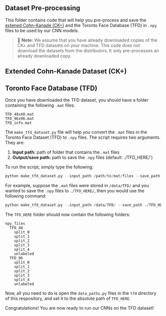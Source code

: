 ## Dataset Pre-processing
This folder contains code that will help you pre-process and save the [extened Cohn-Kanade (CK+)][CK+] and 
the Toronto Face Database (TFD) in ``.npy`` files to be used by our CNN models. 

> :pushpin: **Note:** We assume that you have already downloaded copies of the CK+ and TFD datasets 
on your machine. This code does not download the datasets from the distributors. It only pre-processes 
an already downloaded copy.

## Extended Cohn-Kanade Dataset (CK+)



## Toronto Face Database (TFD)

Once you have downloaded the TFD dataset, you should have a folder containing the following ``.mat`` files:

```shell
TFD_48x48.mat
TFD_96x96.mat
TFD_info.mat
```

The ``make_tfd_dataset.py`` file will help you convert the ``.mat`` files in the Toronto Face Dataset (TFD)
to ``.npy`` files. The script requires two arguments. They are:

1. **Input path:** path of folder that contains the ```.mat``` files
2. **Output/save path:** path to save the ```.npy``` files (default: ./TFD_HERE/')

To run the script, simply type the following:
```python
python make_tfd_dataset.py --input_path /path/to/mat/files --save_path /path/to/save/npy/files
```

For example, suppose the ```.mat``` files were stored in ```/data/TFD/``` and you wanted to save 
the ```.npy``` files to ```./TFD_HERE/```, then you would use the following command:
```python
python make_tfd_dataset.py --input_path /data/TFD/ --save_path ./TFD_HERE/
```

The ```TFD_HERE``` folder should now contain the following folders:
```shell
npy_files
  TFD_48
    split_0
    split_1
    split_2
    split_3
    split_4
    unlabeled
  TFD_96
    split_0
    split_1
    split_2
    split_3
    split_4
    unlabeled
```

Now, all you need to do is open the ```data_paths.py``` files in the ```tfd``` directory of this respository, 
and set it to the absolute path of ```TFD_HERE```.

Congratulations! You are now ready to run our CNNs on the TFD dataset!

[CK+]:http://www.pitt.edu/~emotion/ck-spread.htm

